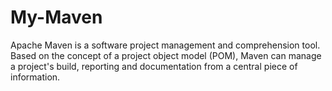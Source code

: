 # My-Maven
Apache Maven is a software project management and comprehension tool. Based on the concept of a project object model (POM), Maven can manage a project's build, reporting and documentation from a central piece of information.
